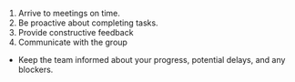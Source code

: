 1. Arrive to meetings on time.
2. Be proactive about completing tasks.
3. Provide constructive feedback
4. Communicate with the group
 - Keep the team informed about your progress, potential delays, and any blockers.
